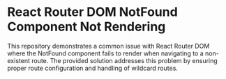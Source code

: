 # React Router DOM NotFound Component Not Rendering

This repository demonstrates a common issue with React Router DOM where the NotFound component fails to render when navigating to a non-existent route.  The provided solution addresses this problem by ensuring proper route configuration and handling of wildcard routes.